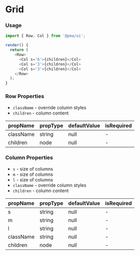 # Grid

### Usage

```js
import { Row, Col } from '@pma/ui';

render() {
  return (
    <Row>
      <Col s='6'>{children}</Col>
      <Col s='3'>{children}</Col>
      <Col s='3'>{children}</Col>
    </Row>
  );
}
```

<!-- STORY -->

### Row Properties

- `className` - override column styles
- `children` - column content

| propName  | propType | defaultValue | isRequired |
| --------- | -------- | ------------ | ---------- |
| className | string   | null         | -          |
| children  | node     | null         | -          |

### Column Properties

- `s` - size of columns
- `m` - size of columns
- `l` - size of columns
- `className` - override column styles
- `children` - column content

| propName  | propType | defaultValue | isRequired |
| --------- | -------- | ------------ | ---------- |
| s         | string   | null         | -          |
| m         | string   | null         | -          |
| l         | string   | null         | -          |
| className | string   | null         | -          |
| children  | node     | null         | -          |
